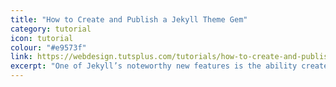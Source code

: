```yaml
---
title: "How to Create and Publish a Jekyll Theme Gem"
category: tutorial
icon: tutorial
colour: "#e9573f"
link: https://webdesign.tutsplus.com/tutorials/how-to-create-and-publish-a-jekyll-theme-gem--cms-27475
excerpt: "One of Jekyll’s noteworthy new features is the ability create official themes in the form of Ruby gems. These themes can be installed by a Jekyll user to style their static blog or website with ease, leaving them to manage their content."
---
```

